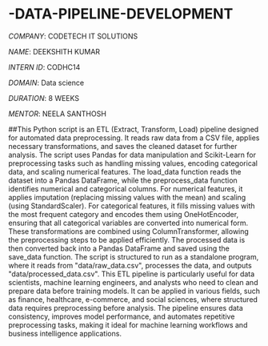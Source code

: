 # -DATA-PIPELINE-DEVELOPMENT

*COMPANY*: CODETECH IT SOLUTIONS

*NAME*: DEEKSHITH KUMAR

*INTERN ID*: CODHC14

*DOMAIN*: Data science

*DURATION*: 8 WEEKS

*MENTOR*: NEELA SANTHOSH

##This Python script is an ETL (Extract, Transform, Load) pipeline designed for automated data preprocessing. It reads raw data from a CSV file, applies necessary transformations, and saves the cleaned dataset for further analysis. The script uses Pandas for data manipulation and Scikit-Learn for preprocessing tasks such as handling missing values, encoding categorical data, and scaling numerical features. The load_data function reads the dataset into a Pandas DataFrame, while the preprocess_data function identifies numerical and categorical columns. For numerical features, it applies imputation (replacing missing values with the mean) and scaling (using StandardScaler). For categorical features, it fills missing values with the most frequent category and encodes them using OneHotEncoder, ensuring that all categorical variables are converted into numerical form. These transformations are combined using ColumnTransformer, allowing the preprocessing steps to be applied efficiently. The processed data is then converted back into a Pandas DataFrame and saved using the save_data function. The script is structured to run as a standalone program, where it reads from "data/raw_data.csv", processes the data, and outputs "data/processed_data.csv". This ETL pipeline is particularly useful for data scientists, machine learning engineers, and analysts who need to clean and prepare data before training models. It can be applied in various fields, such as finance, healthcare, e-commerce, and social sciences, where structured data requires preprocessing before analysis. The pipeline ensures data consistency, improves model performance, and automates repetitive preprocessing tasks, making it ideal for machine learning workflows and business intelligence applications.
